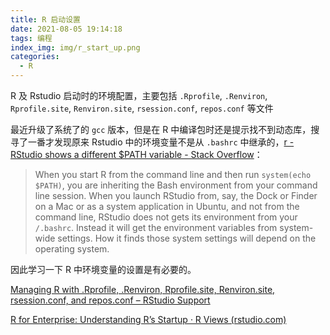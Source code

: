 ```yaml
---
title: R 启动设置
date: 2021-08-05 19:14:18
tags: 编程
index_img: img/r_start_up.png
categories:
  - R
---
```


R 及 Rstudio 启动时的环境配置，主要包括 `.Rprofile`, `.Renviron`, `Rprofile.site`, `Renviron.site`, `rsession.conf`, `repos.conf` 等文件

<!-- more -->



最近升级了系统了的 `gcc` 版本，但是在 R 中编译包时还是提示找不到动态库，搜寻了一番才发现原来 Rstudio 中的环境变量不是从 `.bashrc` 中继承的，[r - RStudio shows a different $PATH variable - Stack Overflow](https://stackoverflow.com/questions/31121645/rstudio-shows-a-different-path-variable)：

> When you start R from the command line and then run `system(echo $PATH)`, you are inheriting the Bash environment from your command line session. When you launch RStudio from, say, the Dock or Finder on a Mac or as a system application in Ubuntu, and not from the command line, RStudio does not gets its environment from your `/.bashrc`. Instead it will get the environment variables from system-wide settings. How it finds those system settings will depend on the operating system.

因此学习一下 R 中环境变量的设置是有必要的。

[Managing R with .Rprofile, .Renviron, Rprofile.site, Renviron.site, rsession.conf, and repos.conf – RStudio Support](https://support.rstudio.com/hc/en-us/articles/360047157094-Managing-R-with-Rprofile-Renviron-Rprofile-site-Renviron-site-rsession-conf-and-repos-conf)

[R for Enterprise: Understanding R’s Startup · R Views (rstudio.com)](https://rviews.rstudio.com/2017/04/19/r-for-enterprise-understanding-r-s-startup/)

